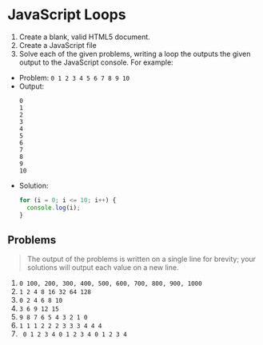 # JavaScript Loops

1. Create a blank, valid HTML5 document.
1. Create a JavaScript file
1. Solve each of the given problems, writing a loop the outputs the given output to the JavaScript console. For example:

  - Problem: `0 1 2 3 4 5 6 7 8 9 10`
  - Output:
    ```
    0
    1
    2
    3
    4
    5
    6
    7
    8
    9
    10
    ```
  - Solution:
    ```javascript
    for (i = 0; i <= 10; i++) {
      console.log(i);
    }
    ```

## Problems

> The output of the problems is written on a single line for brevity; your solutions will output each value on a new line.

1. `0 100, 200, 300, 400, 500, 600, 700, 800, 900, 1000`
1. `1 2 4 8 16 32 64 128`
1. `0 2 4 6 8 10`
1. `3 6 9 12 15`
1. `9 8 7 6 5 4 3 2 1 0`
1. `1 1 1 2 2 2 3 3 3 4 4 4`
1. ` 0 1 2 3 4 0 1 2 3 4 0 1 2 3 4`
